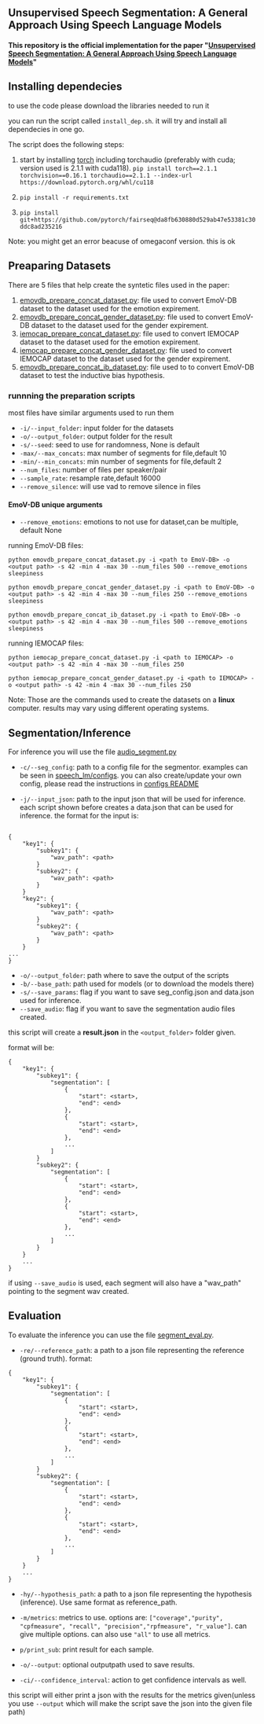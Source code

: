 ##  Unsupervised Speech Segmentation: A General Approach Using Speech Language Models
#### This repository is the official implementation for the paper "[Unsupervised Speech Segmentation: A General Approach Using Speech Language Models](https://arxiv.org/abs/2501.03711)" 

## Installing dependecies

to use the code please download the libraries needed to run it

you can run the script called ```install_dep.sh```. it will try and install all dependecies in one go.  

The script does the following steps:

1. start by installing [torch](https://pytorch.org/) including torchaudio (preferably with cuda; version used is 2.1.1 with cuda118). 
`pip install torch==2.1.1 torchvision==0.16.1 torchaudio==2.1.1 --index-url https://download.pytorch.org/whl/cu118`

2. `pip install -r requirements.txt`

3. `pip install git+https://github.com/pytorch/fairseq@da8fb630880d529ab47e53381c30ddc8ad235216`

Note: you might get an error beacuse of omegaconf version. this is ok

## Preaparing Datasets

There are 5 files that help create the syntetic files used in the paper:

1. [emovdb_prepare_concat_dataset.py](emovdb_prepare_concat_dataset.py): file used to convert EmoV-DB dataset to the dataset used for the emotion expirement.
2. [emovdb_prepare_concat_gender_dataset.py](emovdb_prepare_concat_gender_dataset.py): file used to convert EmoV-DB dataset to the dataset used for the gender expirement.
3. [iemocap_prepare_concat_dataset.py](iemocap_prepare_concat_dataset.py): file used to convert IEMOCAP dataset to the dataset used for the emotion expirement.
4. [iemocap_prepare_concat_gender_dataset.py](emovdb_prepare_concat_gender_dataset.py): file used to convert IEMOCAP dataset to the dataset used for the gender expirement.
5. [emovdb_prepare_concat_ib_dataset.py](emovdb_prepare_concat_ib_dataset.py): file used to to convert EmoV-DB dataset to test the inductive bias hypothesis.

### runnning the preparation scripts
most files have similar arguments used to run them

- ```-i/--input_folder```: input folder for the datasets
- ```-o/--output_folder```: output folder for the result
- ```-s/--seed```: seed to use for randomness, None is default
- ```-max/--max_concats```: max number of segments for file,default 10
- ```-min/--min_concats```: min number of segments for file,default 2
- ```--num_files```: number of files per speaker/pair
- ```--sample_rate```: resample rate,default 16000
- ```--remove_silence```: will use vad to remove silence in files

#### EmoV-DB unique arguments
- ```--remove_emotions```: emotions to not use for dataset,can be multiple, default None

running EmoV-DB files:

```python emovdb_prepare_concat_dataset.py -i <path to EmoV-DB> -o <output path> -s 42 -min 4 -max 30 --num_files 500 --remove_emotions sleepiness```

```python emovdb_prepare_concat_gender_dataset.py -i <path to EmoV-DB> -o <output path> -s 42 -min 4 -max 30 --num_files 250 --remove_emotions sleepiness```

```python emovdb_prepare_concat_ib_dataset.py -i <path to EmoV-DB> -o <output path> -s 42 -min 4 -max 30 --num_files 500 --remove_emotions sleepiness```

running IEMOCAP files:

```python iemocap_prepare_concat_dataset.py -i <path to IEMOCAP> -o <output path> -s 42 -min 4 -max 30 --num_files 250```

```python iemocap_prepare_concat_gender_dataset.py -i <path to IEMOCAP> -o <output path> -s 42 -min 4 -max 30 --num_files 250```

Note: Those are the commands used to create the datasets on a <strong>linux</strong> computer. results may vary using different operating systems.

## Segmentation/Inference

For inference you will use the file [audio_segment.py](audio_segment.py)

- ```-c/--seg_config```: path to a config file for the segmentor. examples can be seen in [speech_lm/configs](speech_lm/configs). you can also create/update your own config, please read the instructions in [configs README](speech_lm/configs/README.md) 

- ```-j/--input_json```: path to the input json that will be used for inference. each script shown before creates a data.json that can be used for inference. the format for the input is:

```

{
    "key1": {
        "subkey1": {
            "wav_path": <path>
        }
        "subkey2": {
            "wav_path": <path>
        }
    }
    "key2": {
        "subkey1": {
            "wav_path": <path>
        }
        "subkey2": {
            "wav_path": <path>
        }
    }
...
}
```

- `-o/--output_folder`: path where to save the output of the scripts
- `-b/--base_path`: path used for models (or to download the models there)
- `-s/--save_params`: flag if you want to save seg_config.json and data.json used for inference. 
- `--save_audio`: flag if you want to save the segmentation audio files created.

this script will create a <strong>result.json</strong> in the `<output_folder>` folder given.

format will be:

```
{
    "key1": {
        "subkey1": {
            "segmentation": [
                {
                    "start": <start>,
                    "end": <end>
                },
                {
                    "start": <start>,
                    "end": <end>
                },
                ...
            ]
        }
        "subkey2": {
            "segmentation": [
                {
                    "start": <start>,
                    "end": <end>
                },
                {
                    "start": <start>,
                    "end": <end>
                },
                ...
            ]
        }
    }
    ...
}
```
if using `--save_audio` is used, each segment will also have a "wav_path" pointing to the segment wav created.

## Evaluation

To evaluate the inference you can use the file [segment_eval.py](segment_eval.py).

- `-re/--reference_path`: a path to a json file representing the reference (ground truth). format:
```
{
    "key1": {
        "subkey1": {
            "segmentation": [
                {
                    "start": <start>,
                    "end": <end>
                },
                {
                    "start": <start>,
                    "end": <end>
                },
                ...
            ]
        }
        "subkey2": {
            "segmentation": [
                {
                    "start": <start>,
                    "end": <end>
                },
                {
                    "start": <start>,
                    "end": <end>
                },
                ...
            ]
        }
    }
    ...
}
```
- `-hy/--hypothesis_path`: a path to a json file representing the hypothesis (inference). Use same format as reference_path.

- `-m/metrics`: metrics to use. options are: `["coverage","purity", "cpfmeasure", "recall", "precision","rpfmeasure", "r_value"]`. can give multiple options. can also use `"all"` to use all metrics.

- `p/print_sub`: print result for each sample.

- `-o/--output`: optional outputpath used to save results.

- `-ci/--confidence_interval`: action to get confidence intervals as well.

this script will either print a json with the results for the metrics given(unless you use `--output` which will make the script save the json into the given file path)

